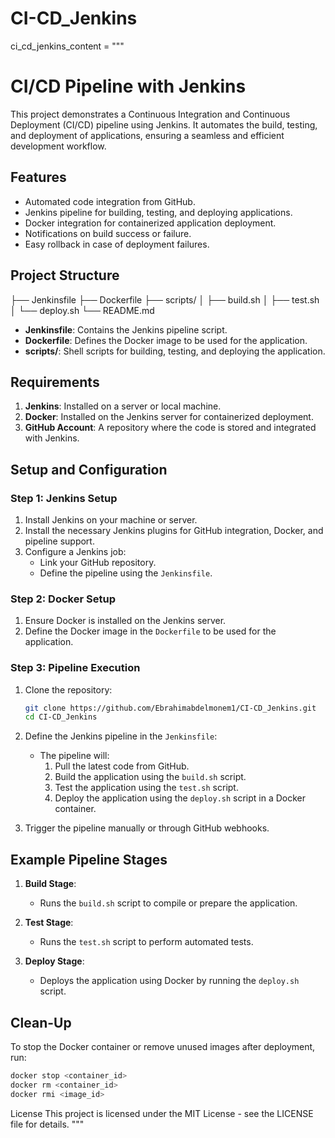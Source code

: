 # CI-CD_Jenkins

ci_cd_jenkins_content = """
# CI/CD Pipeline with Jenkins

This project demonstrates a Continuous Integration and Continuous Deployment (CI/CD) pipeline using Jenkins. It automates the build, testing, and deployment of applications, ensuring a seamless and efficient development workflow.

## Features

- Automated code integration from GitHub.
- Jenkins pipeline for building, testing, and deploying applications.
- Docker integration for containerized application deployment.
- Notifications on build success or failure.
- Easy rollback in case of deployment failures.

## Project Structure

├── Jenkinsfile
├── Dockerfile 
├── scripts/ 
│ ├── build.sh 
│ ├── test.sh 
│ └── deploy.sh 
└── README.md



- **Jenkinsfile**: Contains the Jenkins pipeline script.
- **Dockerfile**: Defines the Docker image to be used for the application.
- **scripts/**: Shell scripts for building, testing, and deploying the application.

## Requirements

1. **Jenkins**: Installed on a server or local machine.
2. **Docker**: Installed on the Jenkins server for containerized deployment.
3. **GitHub Account**: A repository where the code is stored and integrated with Jenkins.

## Setup and Configuration

### Step 1: Jenkins Setup

1. Install Jenkins on your machine or server.
2. Install the necessary Jenkins plugins for GitHub integration, Docker, and pipeline support.
3. Configure a Jenkins job:
    - Link your GitHub repository.
    - Define the pipeline using the `Jenkinsfile`.

### Step 2: Docker Setup

1. Ensure Docker is installed on the Jenkins server.
2. Define the Docker image in the `Dockerfile` to be used for the application.

### Step 3: Pipeline Execution

1. Clone the repository:
    ```bash
    git clone https://github.com/Ebrahimabdelmonem1/CI-CD_Jenkins.git
    cd CI-CD_Jenkins
    ```

2. Define the Jenkins pipeline in the `Jenkinsfile`:
    - The pipeline will:
        1. Pull the latest code from GitHub.
        2. Build the application using the `build.sh` script.
        3. Test the application using the `test.sh` script.
        4. Deploy the application using the `deploy.sh` script in a Docker container.

3. Trigger the pipeline manually or through GitHub webhooks.

## Example Pipeline Stages

1. **Build Stage**:
    - Runs the `build.sh` script to compile or prepare the application.
    
2. **Test Stage**:
    - Runs the `test.sh` script to perform automated tests.

3. **Deploy Stage**:
    - Deploys the application using Docker by running the `deploy.sh` script.

## Clean-Up

To stop the Docker container or remove unused images after deployment, run:
```bash
docker stop <container_id>
docker rm <container_id>
docker rmi <image_id>
```

License
This project is licensed under the MIT License - see the LICENSE file for details. """
